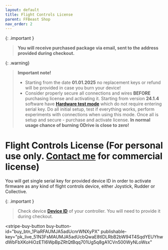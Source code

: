 ```yaml
---
layout: default
title: Flight Controls License
parent: FFBeast Shop
nav_order: 2
---
```


{: .important }
> **You will receive purchased package via email, sent to the address provided during checkout.**

{: .warning}
> **Important note!**
>
>- Starting from the date **01.01.2025** no replacement keys or refund will be provided in case you burn your device!
>- Consider properly secure all connections and wires **BEFORE** purchasing license and activating it. 
>Starting from version **24.1.4** software have [**Hardware test mode**](ffbeast_setup_license.html#hardware-test-mode-flight-controls-only) which do not require entering serial key. Do all initial setup, 
>test if everything works, perform experiments with connections when using this mode. Once all is setup and secure -
>purchase and activate license. **In normal usage chance of burning ODrive is close to zero!**  

# Flight Controls License (For personal use only. <a href="mailto:ffbeast.devices@gmail.com"><b>Contact me</b></a> for commercial license)

You will get single serial key for provided device ID in order to activate firmware as any kind of flight controls device, either Joystick, Rudder or Collective.

{: .important }
> Check device [**Device ID**](ffbeast_setup_license.html) of your controller. You will need to provide it during checkout.

<script async
  src="https://js.stripe.com/v3/buy-button.js">
</script>

<stripe-buy-button
buy-button-id="buy_btn_1PiaRFAUMJA5adUcnrWNXyPX"
publishable-key="pk_live_51N3FsMAUMJA5adUcbQwaE8tIDLRbB2bW94T4SqdYEUYhwdWbFbXKoHiOzETl6WpBpZRtQtBqq701Ug5q8gA1CVn500WyNLoWsx"
></stripe-buy-button>
